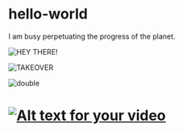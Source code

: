 # hello-world

I am busy perpetuating the progress of the planet.

![HEY THERE!](https://th.bing.com/th/id/OIP.5WWP_mpp6sUFTE_a5GGc7gHaDt?pid=Api&rs=1)

![TAKEOVER](https://i.pinimg.com/236x/46/0c/61/460c61cfcd16f388d1548a184bb8554b--edward-snowden-looney-tunes.jpg)

![double](https://i.pinimg.com/236x/46/0c/61/460c61cfcd16f388d1548a184bb8554b--edward-snowden-looney-tunes.jpg)

[![Alt text for your video](https://img.youtube.com/vi/VIDEO-ID/0.jpg)](http://www.youtube.com/watch?v=VIDEO-ID)
=======
